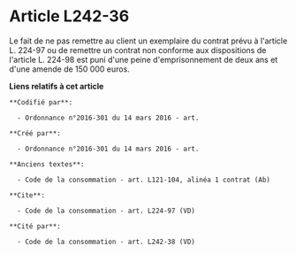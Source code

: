 # Article L242-36

Le fait de ne pas remettre au client un exemplaire du contrat prévu à l'article L. 224-97 ou de remettre un contrat non
conforme aux dispositions de l'article L. 224-98 est puni d'une peine d'emprisonnement de deux ans et d'une amende de 150 000
euros.

**Liens relatifs à cet article**

	**Codifié par**:

	  - Ordonnance n°2016-301 du 14 mars 2016 - art.

	**Créé par**:

	  - Ordonnance n°2016-301 du 14 mars 2016 - art.

	**Anciens textes**:

	  - Code de la consommation - art. L121-104, alinéa 1 contrat (Ab)

	**Cite**:

	  - Code de la consommation - art. L224-97 (VD)

	**Cité par**:

	  - Code de la consommation - art. L242-38 (VD)
